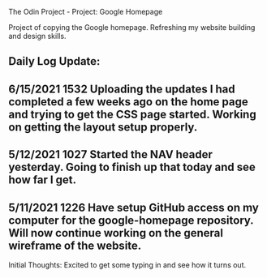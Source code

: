 The Odin Project - Project: Google Homepage

Project of copying the Google homepage.  Refreshing my website building and design skills.  

Daily Log Update:
-----------------------------------------
6/15/2021
1532
Uploading the updates I had completed a few weeks ago on the home page and trying to get the CSS page started.  Working on getting the layout setup properly.
-----------------------------------------
5/12/2021
1027
Started the NAV header yesterday.  Going to finish up that today and see how far I get.
-----------------------------------------
5/11/2021
1226
Have setup GitHub access on my computer for the google-homepage repository.  Will now continue working on the general wireframe of the website.
-----------------------------------------
Initial Thoughts:
Excited to get some typing in and see how it turns out.
